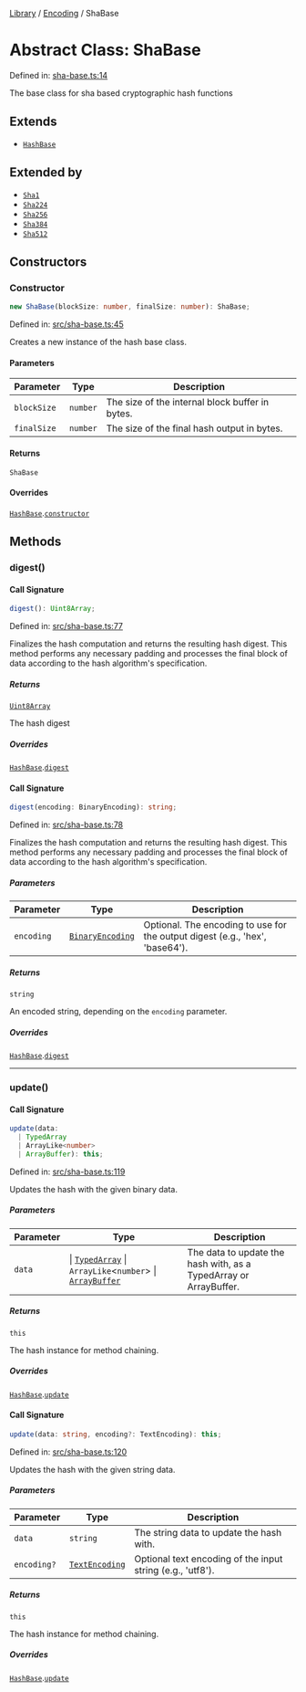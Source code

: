 <!-- markdownlint-disable -->
<!-- cspell: disable -->
[Library](../index.md) / [Encoding](./index.md) / ShaBase

# Abstract Class: ShaBase

Defined in: [sha-base.ts:14](https://github.com/technobuddha/library/blob/main/src/sha-base.ts#L14)

The base class for sha based cryptographic hash functions

## Extends

- [`HashBase`](HashBase.md)

## Extended by

- [`Sha1`](Sha1.md)
- [`Sha224`](Sha224.md)
- [`Sha256`](Sha256.md)
- [`Sha384`](Sha384.md)
- [`Sha512`](Sha512.md)

## Constructors

### Constructor

```ts
new ShaBase(blockSize: number, finalSize: number): ShaBase;
```

Defined in: [src/sha-base.ts:45](https://github.com/technobuddha/library/blob/main/src/sha-base.ts#L45)

Creates a new instance of the hash base class.

#### Parameters

| Parameter | Type | Description |
| ------ | ------ | ------ |
| `blockSize` | `number` | The size of the internal block buffer in bytes. |
| `finalSize` | `number` | The size of the final hash output in bytes. |

#### Returns

`ShaBase`

#### Overrides

[`HashBase`](HashBase.md).[`constructor`](HashBase.md#constructor)

## Methods

### digest()

#### Call Signature

```ts
digest(): Uint8Array;
```

Defined in: [src/sha-base.ts:77](https://github.com/technobuddha/library/blob/main/src/sha-base.ts#L77)

Finalizes the hash computation and returns the resulting hash digest.
This method performs any necessary padding and processes the final block
of data according to the hash algorithm's specification.

##### Returns

[`Uint8Array`](https://developer.mozilla.org/docs/Web/JavaScript/Reference/Global_Objects/Uint8Array)

The hash digest

##### Overrides

[`HashBase`](HashBase.md).[`digest`](HashBase.md#digest)

#### Call Signature

```ts
digest(encoding: BinaryEncoding): string;
```

Defined in: [src/sha-base.ts:78](https://github.com/technobuddha/library/blob/main/src/sha-base.ts#L78)

Finalizes the hash computation and returns the resulting hash digest.
This method performs any necessary padding and processes the final block
of data according to the hash algorithm's specification.

##### Parameters

| Parameter | Type | Description |
| ------ | ------ | ------ |
| `encoding` | [`BinaryEncoding`](BinaryEncoding.md) | Optional. The encoding to use for the output digest (e.g., 'hex', 'base64'). |

##### Returns

`string`

An encoded string, depending on the `encoding` parameter.

##### Overrides

[`HashBase`](HashBase.md).[`digest`](HashBase.md#digest)

***

### update()

#### Call Signature

```ts
update(data: 
  | TypedArray
  | ArrayLike<number>
  | ArrayBuffer): this;
```

Defined in: [src/sha-base.ts:119](https://github.com/technobuddha/library/blob/main/src/sha-base.ts#L119)

Updates the hash with the given binary data.

##### Parameters

| Parameter | Type | Description |
| ------ | ------ | ------ |
| `data` | \| [`TypedArray`](../Utility/TypedArray.md) \| `ArrayLike`\<`number`\> \| [`ArrayBuffer`](https://developer.mozilla.org/docs/Web/JavaScript/Reference/Global_Objects/ArrayBuffer) | The data to update the hash with, as a TypedArray or ArrayBuffer. |

##### Returns

`this`

The hash instance for method chaining.

##### Overrides

[`HashBase`](HashBase.md).[`update`](HashBase.md#update)

#### Call Signature

```ts
update(data: string, encoding?: TextEncoding): this;
```

Defined in: [src/sha-base.ts:120](https://github.com/technobuddha/library/blob/main/src/sha-base.ts#L120)

Updates the hash with the given string data.

##### Parameters

| Parameter | Type | Description |
| ------ | ------ | ------ |
| `data` | `string` | The string data to update the hash with. |
| `encoding?` | [`TextEncoding`](../Unicode/TextEncoding.md) | Optional text encoding of the input string (e.g., 'utf8'). |

##### Returns

`this`

The hash instance for method chaining.

##### Overrides

[`HashBase`](HashBase.md).[`update`](HashBase.md#update)

